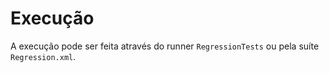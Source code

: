 # Execução
A execução pode ser feita através do runner `RegressionTests` ou pela suíte `Regression.xml`.
